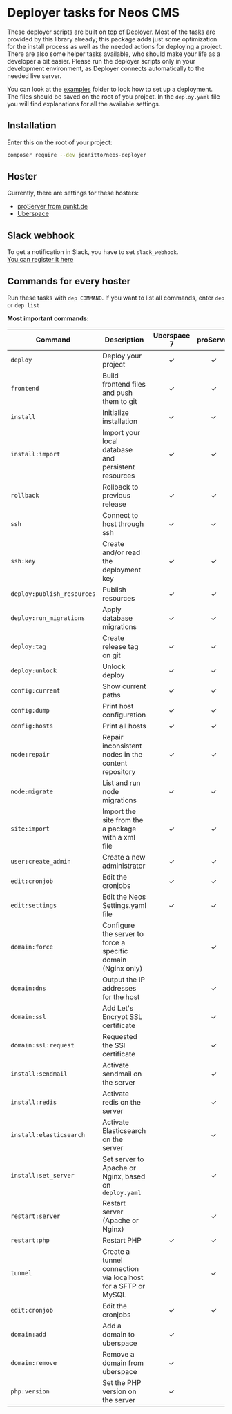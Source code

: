 # Deployer tasks for Neos CMS

These deployer scripts are built on top of [Deployer](https://deployer.org). Most of the tasks are provided by this library already; this package adds just some optimization for the install process as well as the needed actions for deploying a project. There are also some helper tasks available, who should make your life as a developer a bit easier. Please run the deployer scripts only in your development environment, as Deployer connects automatically to the needed live server.

You can look at the [examples](examples) folder to look how to set up a deployment.
The files should be saved on the root of you project. In the `deploy.yaml` file you will
find explanations for all the available settings.

## Installation

Enter this on the root of your project:

```bash
composer require --dev jonnitto/neos-deployer
```

## Hoster

Currently, there are settings for these hosters:

- [proServer from punkt.de](documentation/proServer.md)
- [Uberspace](documentation/Uberspace.md)

## Slack webhook

To get a notification in Slack, you have to set `slack_webhook`.  
[You can register it here](https://slack.com/oauth/authorize?&client_id=113734341365.225973502034&scope=incoming-webhook)

## Commands for every hoster

Run these tasks with `dep COMMAND`. If you want to list all commands, enter `dep` or `dep list`

**Most important commands:**

| Command                    | Description                                                  | Uberspace 7 | proServer |
| -------------------------- | ------------------------------------------------------------ | :---------: | :-------: |
| `deploy`                   | Deploy your project                                          |      ✓      |     ✓     |
| `frontend`                 | Build frontend files and push them to git                    |      ✓      |     ✓     |
| `install`                  | Initialize installation                                      |      ✓      |     ✓     |
| `install:import`           | Import your local database and persistent resources          |      ✓      |     ✓     |
| `rollback`                 | Rollback to previous release                                 |      ✓      |     ✓     |
| `ssh`                      | Connect to host through ssh                                  |      ✓      |     ✓     |
| `ssh:key`                  | Create and/or read the deployment key                        |      ✓      |     ✓     |
| `deploy:publish_resources` | Publish resources                                            |      ✓      |     ✓     |
| `deploy:run_migrations`    | Apply database migrations                                    |      ✓      |     ✓     |
| `deploy:tag`               | Create release tag on git                                    |      ✓      |     ✓     |
| `deploy:unlock`            | Unlock deploy                                                |      ✓      |     ✓     |
| `config:current`           | Show current paths                                           |      ✓      |     ✓     |
| `config:dump`              | Print host configuration                                     |      ✓      |     ✓     |
| `config:hosts`             | Print all hosts                                              |      ✓      |     ✓     |
| `node:repair`              | Repair inconsistent nodes in the content repository          |      ✓      |     ✓     |
| `node:migrate`             | List and run node migrations                                 |      ✓      |     ✓     |
| `site:import`              | Import the site from the a package with a xml file           |      ✓      |     ✓     |
| `user:create_admin`        | Create a new administrator                                   |      ✓      |     ✓     |
| `edit:cronjob`             | Edit the cronjobs                                            |      ✓      |     ✓     |
| `edit:settings`            | Edit the Neos Settings.yaml file                             |      ✓      |     ✓     |
| `domain:force`             | Configure the server to force a specific domain (Nginx only) |             |     ✓     |
| `domain:dns`               | Output the IP addresses for the host                         |             |     ✓     |
| `domain:ssl`               | Add Let's Encrypt SSL certificate                            |             |     ✓     |
| `domain:ssl:request`       | Requested the SSl certificate                                |             |     ✓     |
| `install:sendmail`         | Activate sendmail on the server                              |             |     ✓     |
| `install:redis`            | Activate redis on the server                                 |             |     ✓     |
| `install:elasticsearch`    | Activate Elasticsearch on the server                         |             |     ✓     |
| `install:set_server`       | Set server to Apache or Nginx, based on `deploy.yaml`        |             |     ✓     |
| `restart:server`           | Restart server (Apache or Nginx)                             |             |     ✓     |
| `restart:php`              | Restart PHP                                                  |      ✓      |     ✓     |
| `tunnel`                   | Create a tunnel connection via localhost for a SFTP or MySQL |             |     ✓     |
| `edit:cronjob`             | Edit the cronjobs                                            |      ✓      |     ✓     |
| `domain:add`               | Add a domain to uberspace                                    |      ✓      |           |
| `domain:remove`            | Remove a domain from uberspace                               |      ✓      |           |
| `php:version`              | Set the PHP version on the server                            |      ✓      |           |
